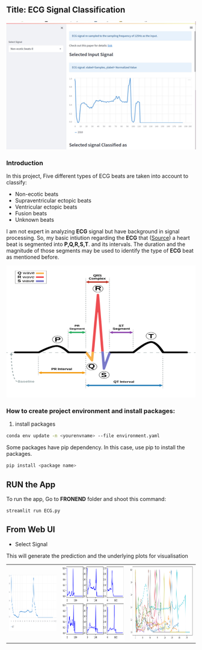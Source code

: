 ## Title: ECG Signal Classification

<p align="center">
<img src="https://github.com/Helal-Chowdhury/ECG-SIGNAL/blob/main/signal1.jpg" width="700" height="340">
 </p>

### Introduction
In this project, Five different types of ECG beats are taken into account to classify:
 - Non-ecotic beats
 - Supraventricular ectopic beats
 - Ventricular ectopic beats
 - Fusion beats
 - Unknown beats

I am not expert in analyzing __ECG__ signal but have background in signal processing. So, my basic intiution regarding the  __ECG__ that ([Source](https://en.wikipedia.org/wiki/Electrocardiography)) a heart beat is segmented into
__P,Q,R,S,T__. and its intervals. The duration and the magnitude of those segments may be used to identify the type of __ECG__ beat as mentioned before.
<p align="center">
<img src="https://github.com/Helal-Chowdhury/ECG-SIGNAL/blob/main/SinusRhythmLabels.svg.png" width="550" height="350">
 </p>

### How to create project environment and install packages:

1. install packages
```bash
conda env update -n <yourenvname> --file environment.yaml
```
Some packages have pip dependency. In this case, use  pip to install the packages.
```bash
pip install <package name>
```
## RUN the App
To run the app, Go to __FRONEND__ folder and shoot this command:              
```bash
streamlit run ECG.py
```


## From Web UI 
 - Select Signal

This will generate the prediction and the underlying plots for visualisation


|  	| 	| 	|
|---	|---	|---	|
|<img src="https://github.com/Helal-Chowdhury/ECG-SIGNAL/blob/main/sig1.png" width="300" height="150"> 	| <img src="https://github.com/Helal-Chowdhury/ECG-SIGNAL/blob/main/Signal_v2.png" width="400" height="200">  	|  <img src="https://github.com/Helal-Chowdhury/ECG-SIGNAL/blob/main/sig3.png" width="400" height="200"> 	|
